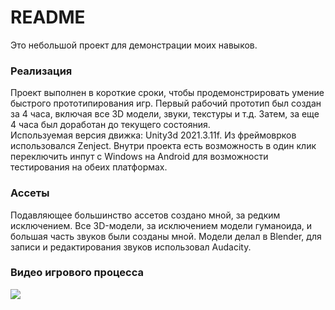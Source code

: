 # README
Это небольшой проект для демонстрации моих навыков.  
### Реализация
Проект выполнен в короткие сроки, чтобы продемонстрировать умение быстрого прототипирования игр. Первый рабочий прототип был создан за 4 часа, включая все 3D модели, звуки, текстуры и т.д. Затем, за еще 4 часа был доработан до текущего состояния.  
Используемая версия движка: Unity3d 2021.3.11f. Из фреймоврков использовался Zenject.
Внутри проекта есть возможность в один клик переключить инпут с Windows на Android для возможности тестирования на обеих платформах.
### Ассеты  
Подавляющее большинство ассетов создано мной, за редким исключением. Все 3D-модели, за исключением модели гуманоида, и большая часть звуков были созданы мной. Модели делал в Blender, для записи и редактирования звуков использовал Audacity.
### Видео игрового процесса
<img src="VoblaRunner.gif" align="left"/>